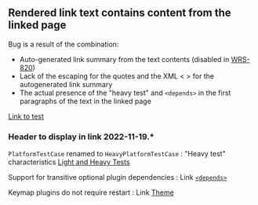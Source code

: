 [//]: # (title: Corner cases MD)

## Rendered link text contains content from the linked page

Bug is a result of the combination:

* Auto-generated link summary from the text contents (disabled
  in [WRS-820](https://youtrack.jetbrains.com/issue/WRS-820))
* Lack of the escaping for the quotes and the XML < > for the autogenerated link summary
* The actual presence of the "heavy test" and `<depends>` in the first paragraphs of the text in the linked page

[Link to test](#header-to-display-in-link-2022-11-19)

### Header to display in link 2022-11-19.*

`PlatformTestCase` renamed to `HeavyPlatformTestCase`
: "Heavy test" characteristics [Light and Heavy Tests](Citation-attributes-MD.md)

Support for transitive optional plugin dependencies
: Link [`<depends>`](Code-block-attributes-MD.md)

Keymap plugins do not require restart
: Link [Theme](Definition-list-attributes-MD.md)
